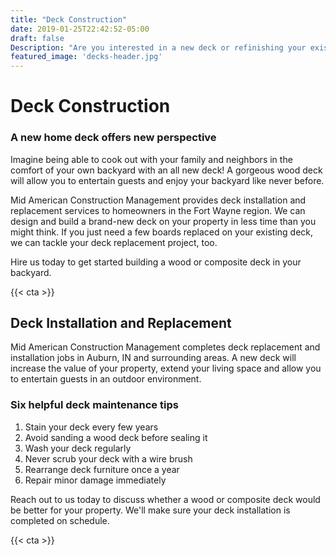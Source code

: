 ```yaml
---
title: "Deck Construction"
date: 2019-01-25T22:42:52-05:00
draft: false
Description: "Are you interested in a new deck or refinishing your existing deck? We're Fort Wayne's premier solution. Call us today (260) 438.8357"
featured_image: 'decks-header.jpg'
---
```

<amp-img class="" src="/decks-header.jpg" width="1920" height="700" alt="Home Deck Solutions in Fort Wayne Indiana" title="Home Deck Solutions in Fort Wayne Indiana" layout="responsive">
</amp-img>
<h1 class="h2 col-10 mx4 pb3 pt3">Deck Construction</h1>
<!-- <amp-youtube width="480"
  height="270"
  layout="responsive"
  data-param-modestbranding="1"
  data-param-rel="1"
  data-videoid="GdOnNz3FV4s">
</amp-youtube> -->
<h3 class="h4 col-10 mx4 pb3 pt3">A new home deck offers new perspective</h3>
<p class="col-10 mx3 pb1 pt1">Imagine being able to cook out with your family and neighbors in the comfort of your own backyard with an all new deck! A gorgeous wood deck will allow you to entertain guests and enjoy your backyard like never before. </p>
<p class="col-10 mx3 pb1 pt1">Mid American Construction Management provides deck installation and replacement services to homeowners in the Fort Wayne region. We can design and build a brand-new deck on your property in less time than you might think. If you just need a few boards replaced on your existing deck, we can tackle your deck replacement project, too.</p>
<p class="col-10 mx3 pb1 pt1">Hire us today to get started building a wood or composite deck in your backyard.</p>
{{< cta >}}
<h2 class="h3 col-10 mx4 pb3 pt3">Deck Installation and Replacement</h2>
<p class="col-10 mx3 pb1 pt1">Mid American Construction Management completes deck replacement and installation jobs in Auburn, IN and surrounding areas. A new deck will increase the value of your property, extend your living space and allow you to entertain guests in an outdoor environment. </p>
<h3 class="h4 col-10 mx4 pb3 pt3">Six helpful deck maintenance tips</h3>
<ol>
	<li>Stain your deck every few years</li>
	<li>Avoid sanding a wood deck before sealing it</li>
	<li>Wash your deck regularly</li>
	<li>Never scrub your deck with a wire brush</li>
	<li>Rearrange deck furniture once a year</li>
	<li>Repair minor damage immediately</li>
</ol>
<p class="col-10 mx3 pb1 pt1">Reach out to us today to discuss whether a wood or composite deck would be better for your property. We'll make sure your deck installation is completed on schedule.</p>
{{< cta >}}

